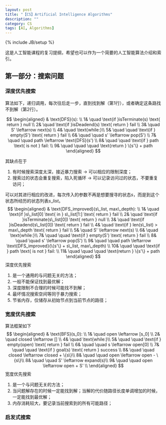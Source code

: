 ```yaml
---
layout: post
title: "【CS】Artificial Intelligence Algorithms"
description: ""
category: CS
tags: [AI, Algorithms]
---
```

{% include JB/setup %}

这是人工智能课程的复习提纲，希望也可以作为一个简要的人工智能算法介绍和索引。

## 第一部分：搜索问题

### 深度优先搜索

算法如下，递归调用，每次往后走一步，直到找到解（第1行），或者确定这条路找不到解（第2行）。

$$
\begin{aligned}
& \text{DFS}(s): \\
1& \quad \text{if }isTerminate(s) \text{ return } null \\
2& \quad \text{if }isDeadend(s) \text{ return } fail \\
3& \quad S' \leftarrow next(s) \\
4& \quad \text{while:}\\
5& \quad \quad \text{if } empty(S') \text{ return } fail \\
6& \quad \quad s' \leftarrow pop(S') \\
7& \quad \quad path \leftarrow \text{DFS}(s') \\
8& \quad \quad \text{if } path \text{ is not } fail: \\
9& \quad \quad \quad \text{return } \{s'\} + path
\end{aligned}
$$

其缺点在于

1. 有时候搜索深度太深，接近暴力搜索 -> 可以相应的限制深度；
2. 搜索过的状态会重复搜索，陷入死循环 -> 可以记录访问过的状态，不要重复访问；

可以对其进行相应的改进，每次传入的参数不再是想要搜寻的状态$s$，而是到这个状态所经历的状态列表$s\_list$。
$$
\begin{aligned}
& \text{DFS_improved}(s\_list, max\_depth): \\
1& \quad \text{if }s\_list[0] \text{ in } s\_list[1:] \text{ return } fail \\
2& \quad \text{if }isTerminate(s\_list[0]) \text{ return } null \\
3& \quad \text{if }isDeadend(s\_list[0]) \text{ return } fail \\
4& \quad \text{if } len(s\_list) > max\_depth  \text{ return } fail \\
5& \quad S' \leftarrow next(s) \\
6& \quad \text{while:}\\
7& \quad \quad \text{if } empty(S') \text{ return } fail \\
8& \quad \quad s' \leftarrow pop(S') \\
9& \quad \quad path \leftarrow \text{DFS_improved}(\{s'\} + s\_list, max\_depth) \\
10& \quad \quad \text{if } path \text{ is not } fail: \\
11& \quad \quad \quad \text{return } \{s'\} + path
\end{aligned}
$$
深度优先搜索

1. 是一个通用的与问题无关的方法；
2. 一般不能保证找到最优解；
3. 深度限制不合理的时候可能找不到解；
4. 最坏情况搜索空间等同于暴力搜索；
5. 节省内存，仅储存从初始节点到当前节点的路径；

### 宽度优先搜索

算法框架如下
$$
\begin{aligned}
& \text{BFS}(s_0): \\
1& \quad open \leftarrow [s_0] \\
2& \quad closed \leftarrow [] \\
4& \quad \text{while:}\\
5& \quad \quad \text{if } empty(open) \text{ return } fail \\
6& \quad \quad s \leftarrow open[0] \\
7& \quad \quad \text{if } goal(s) \text{ return } success \\
8& \quad \quad closed \leftarrow closed + \{s\}\\
8& \quad \quad open \leftarrow open - \{s\}\\
8& \quad \quad S' \leftarrow expand(s)\\
9& \quad \quad open \leftarrow open + S' \\
\end{aligned}
$$
宽度优先搜索

1. 是一个与问题无关的方法；
2. 当问题解存在的时候一定能找到解；当解的代价随路径长度单调增加的时候，一定能找到最优解；
3. 内存消耗较大，要记录当前搜索到的所有可能路径；

### 启发式搜索



